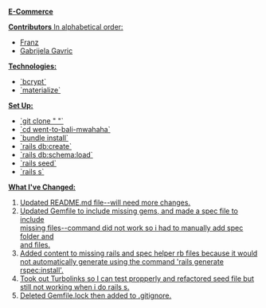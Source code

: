 **<u>E-Commerce<u>**

**Contributors**
In alphabetical order:
<ul>
  <li>Franz</li>
  <li>Gabrijela Gavric</li>
</ul>

**Technologies:**
<ul>
  <li>`bcrypt`</li>
  <li>`materialize`</li>
</ul>

**Set Up:**
<ul>
  <li>`git clone " "`</li>
  <li>`cd went-to-bali-mwahaha`</li>
  <li>`bundle install`</li>
  <li>`rails db:create`</li>
  <li>`rails db:schema:load`</li>
  <li>`rails seed`</li>
  <li>`rails s`</li>
</ul>

**What I've Changed:**
1) Updated README.md file--will need more changes.
2) Updated Gemfile to include missing gems, and made a spec file to include<br>
missing files--command did not work so i had to manually add spec folder and<br>
 and files.
3) Added content to missing rails and spec helper rb files because it would <br>
not automatically generate using the command 'rails generate rspec:install'.
4) Took out Turbolinks so I can test propperly and refactored seed file but <br>
still not working when i do rails s.
5) Deleted Gemfile.lock then added to .gitignore.
